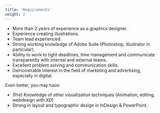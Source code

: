 ```yaml
---
title: 'Requirements'
weight: 2
---
```


- More than 2 years of experience as a graphics designer.
- Experience creating illustrations.
- Team lead experienced.
- Strong working knowledge of Adobe Suite (Photoshop, Illustrator in particular).
- Ability to work to tight deadlines, time management and communicate transparently with internal and external teams.
- Excellent problem solving and communication skills.
- Demonstrable interest in the field of marketing and advertising, especially in digital.

Even better, you may have: 
- (Pre) Knowledge of other visualization techniques (Animation, editing, webdesign with XD)
- Strong in layout and typographic design in InDesign & PowerPoint.
